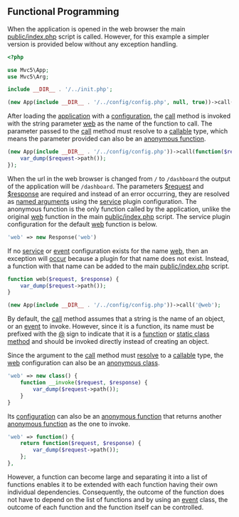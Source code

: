 ## Functional Programming
<p>When the application is opened in the web browser the main <a href="https://github.com/mvc5/mvc5-application/blob/master/public/index.php">public/index.php</a> script is called. However, for this example a simpler version is provided below without any exception handling.</p>

```php
<?php

use Mvc5\App;
use Mvc5\Arg;

include __DIR__ . '/../init.php';

(new App(include __DIR__ . '/../config/config.php', null, true))->call(Arg::WEB);

```

<p>After loading the <a href="https://github.com/mvc5/mvc5/blob/master/src/App.php">application</a> with a <a href="https://github.com/mvc5/mvc5-application/blob/master/config/config.php">configuration</a>, the <a href="https://github.com/mvc5/mvc5/blob/master/src/Resolver/Service.php#L22">call</a> method is invoked with the string parameter <a href="https://github.com/mvc5/mvc5/blob/master/config/service.php#L79">web</a> as the name of the function to call. The parameter passed to the <a href="https://github.com/mvc5/mvc5/blob/master/src/Resolver/Service.php#L22">call</a> method must resolve to a <a href="http://php.net/manual/en/language.types.callable.php">callable</a> type, which means the parameter provided can also be an <a href="http://php.net/manual/en/functions.anonymous.php">anonymous function</a>.</p>


```php
(new App(include __DIR__ . '/../config/config.php'))->call(function($request, $response) {
    var_dump($request->path());
});
```
<p>When the url in the web browser is changed from <code>/</code> to <code>/dashboard</code> the output of the application will be <code>/dashboard</code>. The parameters <a href="https://github.com/mvc5/http-message/blob/master/config/service.php#L11">$request</a> and <a href="https://github.com/mvc5/http-message/blob/master/config/service.php#L13">$response</a> are required and instead of an error occurring, they are resolved as <a href="http://mvc5.github.io/overview/#named-arguments">named arguments</a> using the <a href="https://github.com/mvc5/mvc5/blob/master/config/service.php">service</a> plugin configuration. The anonymous function is the only function called by the application, unlike the original <a href="https://github.com/mvc5/mvc5/blob/master/config/service.php#L79">web</a> function in the main <a href="https://github.com/mvc5/mvc5-application/blob/master/public/index.php">public/index.php</a> script. The service plugin configuration for the default <a href="https://github.com/mvc5/mvc5/blob/master/config/service.php#L79">web</a> function is below.</p>

```php
'web' => new Response('web')
```

<p>If no <a href="https://github.com/mvc5/mvc5/blob/master/config/service.php">service</a> or <a href="https://github.com/mvc5/mvc5/blob/master/config/event.php">event</a> configuration exists for the name <a href="https://github.com/mvc5/mvc5/blob/master/src/Arg.php#L133">web</a>, then an exception will <a href="https://github.com/mvc5/mvc5/blob/master/src/Resolver/Service.php#L61">occur</a> because a plugin for that name does not exist. Instead, a function with that name can be added to the main <a href="https://github.com/mvc5/mvc5-application/blob/master/public/index.php">public/index.php</a> script.</p>

```php
function web($request, $response) {
    var_dump($request->path());
}

(new App(include __DIR__ . '/../config/config.php'))->call('@web');
```

<p>By default, the <a href="https://github.com/mvc5/mvc5/blob/master/src/Resolver/Service.php#L22">call</a> method assumes that a string is the name of an object, or an <a href="https://github.com/mvc5/mvc5/blob/master/src/Event/Event.php">event</a> to invoke. However, since it is a function, its name must be prefixed with the <a href="https://github.com/mvc5/mvc5/blob/master/src/Arg.php#L16">@</a> sign to indicate that it is a <a href="https://github.com/mvc5/mvc5/blob/master/src/Signal.php#L33">function</a> or <a href="https://github.com/mvc5/mvc5/blob/master/src/Signal.php#L29">static class method</a> and should be invoked directly instead of creating an object.</p>

<p>Since the argument to the <a href="https://github.com/mvc5/mvc5/blob/master/src/Resolver/Service.php#L22">call</a> method must <a href="https://github.com/mvc5/mvc5/blob/master/src/Resolver/Resolver.php#L477">resolve</a> to a <a href="http://php.net/manual/en/language.types.callable.php">callable</a> type, the <a href="https://github.com/mvc5/mvc5/blob/master/config/service.php#L79">web</a> configuration can also be an <a href="http://php.net/manual/en/language.oop5.anonymous.php">anonymous class</a>.</p>

```php
'web' => new class() {
    function __invoke($request, $response) {
        var_dump($request->path());
    }
}
```

<p>Its <a href="https://github.com/mvc5/mvc5/blob/master/config/service.php#L79">configuration</a> can also be an <a href="http://php.net/manual/en/functions.anonymous.php">anonymous function</a> that returns another <a href="http://php.net/manual/en/functions.anonymous.php">anonymous function</a> as the one to invoke.</p>

```php
'web' => function() {
    return function($request, $response) {
        var_dump($request->path());
    };
},
```

<p>However, a function can become large and separating it into a list of functions enables it to be extended with each function having their own individual dependencies. Consequently, the outcome of the function does not have to depend on the list of functions and by using an <a href="https://github.com/mvc5/mvc5/blob/master/src/Event/Event.php">event</a> class, the outcome of each function and the function itself can be controlled.</p>
